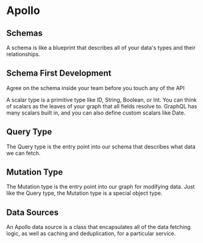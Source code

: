 # Apollo

## Schemas

A schema is like a blueprint that describes all of your data's types and their relationships.

## Schema First Development

Agree on the schema inside your team before you touch any of the API

A scalar type is a primitive type like ID, String, Boolean, or Int. You can think of scalars as the leaves of your graph that all fields resolve to. GraphQL has many scalars built in, and you can also define custom scalars like Date.

## Query Type

The Query type is the entry point into our schema that describes what data we can fetch.

## Mutation Type

The Mutation type is the entry point into our graph for modifying data. Just like the Query type, the Mutation type is a special object type.

## Data Sources

An Apollo data source is a class that encapsulates all of the data fetching logic, as well as caching and deduplication, for a particular service. 

